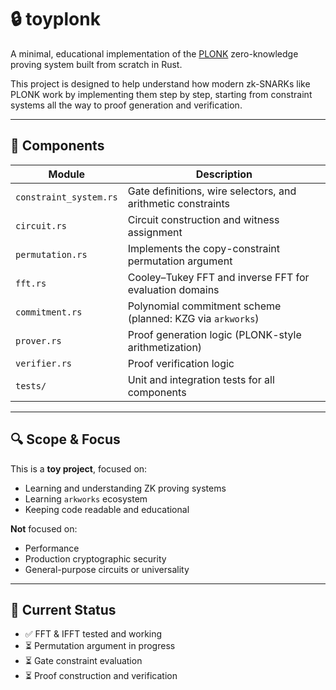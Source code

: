 
# 🔒 toyplonk

A minimal, educational implementation of the [PLONK](https://eprint.iacr.org/2019/953) zero-knowledge proving system built from scratch in Rust.

This project is designed to help understand how modern zk-SNARKs like PLONK work by implementing them step by step, starting from constraint systems all the way to proof generation and verification.

---

## 🧱 Components

| Module                 | Description                                                  |
|------------------------|--------------------------------------------------------------|
| `constraint_system.rs` | Gate definitions, wire selectors, and arithmetic constraints |
| `circuit.rs`           | Circuit construction and witness assignment                  |
| `permutation.rs`       | Implements the copy-constraint permutation argument          |
| `fft.rs`               | Cooley–Tukey FFT and inverse FFT for evaluation domains      |
| `commitment.rs`        | Polynomial commitment scheme (planned: KZG via `arkworks`)   |
| `prover.rs`            | Proof generation logic (PLONK-style arithmetization)         |
| `verifier.rs`          | Proof verification logic                                     |
| `tests/`               | Unit and integration tests for all components                |

---

## 🔍 Scope & Focus

This is a **toy project**, focused on:
- Learning and understanding ZK proving systems
- Learning `arkworks` ecosystem
- Keeping code readable and educational

**Not** focused on:
- Performance
- Production cryptographic security
- General-purpose circuits or universality

---

## 🧪 Current Status

- ✅ FFT & IFFT tested and working
- ⏳ Permutation argument in progress
- ⏳ Gate constraint evaluation
- ⏳ Proof construction and verification
